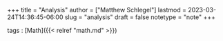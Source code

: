 +++
title = "Analysis"
author = ["Matthew Schlegel"]
lastmod = 2023-03-24T14:36:45-06:00
slug = "analysis"
draft = false
notetype = "note"
+++

tags
: [Math]({{< relref "math.md" >}})
